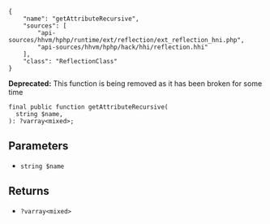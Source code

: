 ``` yamlmeta
{
    "name": "getAttributeRecursive",
    "sources": [
        "api-sources/hhvm/hphp/runtime/ext/reflection/ext_reflection_hni.php",
        "api-sources/hhvm/hphp/hack/hhi/reflection.hhi"
    ],
    "class": "ReflectionClass"
}
```




**Deprecated:** This function is being removed as it has been broken for some time




``` Hack
final public function getAttributeRecursive(
  string $name,
): ?varray<mixed>;
```




## Parameters




+ ` string $name `




## Returns




* ` ?varray<mixed> `
<!-- HHAPIDOC -->
